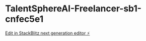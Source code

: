 # TalentSphereAI-Freelancer-sb1-cnfec5e1

[Edit in StackBlitz next generation editor ⚡️](https://stackblitz.com/~/github.com/abisong/TalentSphereAI-Freelancer-sb1-cnfec5e1)